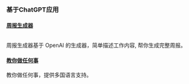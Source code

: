 ### 基于ChatGPT应用

#### [周报生成器](https://github.com/guaguaguaxia/weekly_report)
![]()

 周报生成器基于 OpenAI 的生成器，简单描述工作内容, 帮你生成完整周报。

#### [教你做任何事](https://github.com/lvwzhen/teach-anything)
教你做任何事，提供多国语言支持。